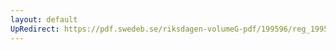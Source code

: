 ```yaml
---
layout: default
UpRedirect: https://pdf.swedeb.se/riksdagen-volumeG-pdf/199596/reg_199596_web.pdf
---
```

